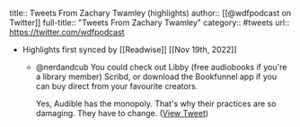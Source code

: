 title:: Tweets From Zachary Twamley (highlights)
author:: [[@wdfpodcast on Twitter]]
full-title:: "Tweets From Zachary Twamley"
category:: #tweets
url:: https://twitter.com/wdfpodcast

- Highlights first synced by [[Readwise]] [[Nov 19th, 2022]]
	- @nerdandcub You could check out Libby (free audiobooks if you're a library member) Scribd, or download the Bookfunnel app if you can buy direct from your favourite creators. 
	  
	  Yes, Audible has the monopoly. That's why their practices are so damaging. They have to change. ([View Tweet](https://twitter.com/wdfpodcast/status/1492828094406799363))